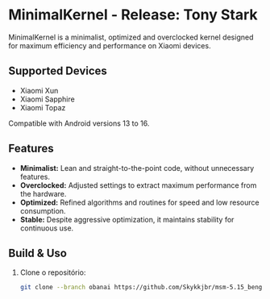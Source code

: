 # MinimalKernel - Release: Tony Stark

MinimalKernel is a minimalist, optimized and overclocked kernel designed for maximum efficiency and performance on Xiaomi devices.

## Supported Devices

- Xiaomi Xun
- Xiaomi Sapphire
- Xiaomi Topaz

Compatible with Android versions 13 to 16.

## Features

- **Minimalist:** Lean and straight-to-the-point code, without unnecessary features.
- **Overclocked:** Adjusted settings to extract maximum performance from the hardware.
- **Optimized:** Refined algorithms and routines for speed and low resource consumption.
- **Stable:** Despite aggressive optimization, it maintains stability for continuous use.

## Build & Uso

1. Clone o repositório:
   ```bash
   git clone --branch obanai https://github.com/Skykkjbr/msm-5.15_bengal.git

